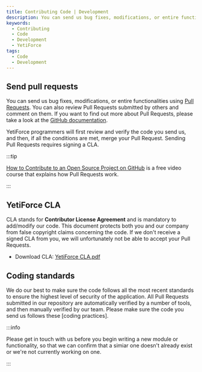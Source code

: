 ```yaml
---
title: Contributing Code | Development
description: You can send us bug fixes, modifications, or entire functionalities
keywords:
  - Contributing
  - Code
  - Development
  - YetiForce
tags:
  - Code
  - Development
---
```


## Send pull requests

You can send us bug fixes, modifications, or entire functionalities using [Pull Requests](https://github.com/YetiForceCompany/YetiForceCRM/pulls). You can also review Pull Requests submitted by others and comment on them. If you want to find out more about Pull Requests, please take a look at the [GitHub documentation](https://docs.github.com/en/pull-requests/collaborating-with-pull-requests/proposing-changes-to-your-work-with-pull-requests/about-pull-requests).

YetiForce programmers will first review and verify the code you send us, and then, if all the conditions are met, merge your Pull Request. Sending Pull Requests requires signing a CLA.

:::tip

[How to Contribute to an Open Source Project on GitHub](https://egghead.io/courses/how-to-contribute-to-an-open-source-project-on-github) is a free video course that explains how Pull Requests work.

:::

## YetiForce CLA

CLA stands for **Contributor License Agreement** and is mandatory to add/modify our code. This document protects both you and our company from false copyright claims concerning the code. If we don't receive a signed CLA from you, we will unfortunately not be able to accept your Pull Requests.

- Download CLA: [YetiForce CLA.pdf](/files/YetiForce-CLA-PL.pdf)

## Coding standards

We do our best to make sure the code follows all the most recent standards to ensure the highest level of security of the application. All Pull Requests submitted in our repository are automatically verified by a number of tools, and then manually verified by our team. Please make sure the code you send us follows these [coding practices].

:::info

Please get in touch with us before you begin writing a new module or functionality, so that we can confirm that a simiar one doesn't already exist or we're not currently working on one.

:::
